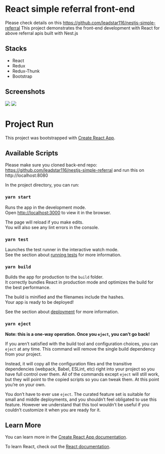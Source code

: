 # React simple referral front-end
Please check details on this https://github.com/leadstar116/nestjs-simple-referral
This project demonstrates the front-end development with React for above referral apis built with Nest.js

## Stacks
- React
- Redux
- Redux-Thunk
- Bootstrap

## Screenshots
<img src="https://content.screencast.com/users/SupremeDev/folders/Default/media/b1fd6b5d-1d4c-4886-aa3e-f8c3f84a6554/screenshot.png" />
<img src="https://content.screencast.com/users/SupremeDev/folders/Default/media/1abdab8e-fdff-4f9f-9126-aa1f026003fc/screenshot.png" />


# Project Run

This project was bootstrapped with [Create React App](https://github.com/facebook/create-react-app).

## Available Scripts

Please make sure you cloned back-end repo: https://github.com/leadstar116/nestjs-simple-referral and run this on http://localhost:8080

In the project directory, you can run:

### `yarn start`

Runs the app in the development mode.<br />
Open [http://localhost:3000](http://localhost:3000) to view it in the browser.

The page will reload if you make edits.<br />
You will also see any lint errors in the console.

### `yarn test`

Launches the test runner in the interactive watch mode.<br />
See the section about [running tests](https://facebook.github.io/create-react-app/docs/running-tests) for more information.

### `yarn build`

Builds the app for production to the `build` folder.<br />
It correctly bundles React in production mode and optimizes the build for the best performance.

The build is minified and the filenames include the hashes.<br />
Your app is ready to be deployed!

See the section about [deployment](https://facebook.github.io/create-react-app/docs/deployment) for more information.

### `yarn eject`

**Note: this is a one-way operation. Once you `eject`, you can’t go back!**

If you aren’t satisfied with the build tool and configuration choices, you can `eject` at any time. This command will remove the single build dependency from your project.

Instead, it will copy all the configuration files and the transitive dependencies (webpack, Babel, ESLint, etc) right into your project so you have full control over them. All of the commands except `eject` will still work, but they will point to the copied scripts so you can tweak them. At this point you’re on your own.

You don’t have to ever use `eject`. The curated feature set is suitable for small and middle deployments, and you shouldn’t feel obligated to use this feature. However we understand that this tool wouldn’t be useful if you couldn’t customize it when you are ready for it.

## Learn More

You can learn more in the [Create React App documentation](https://facebook.github.io/create-react-app/docs/getting-started).

To learn React, check out the [React documentation](https://reactjs.org/).
